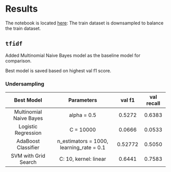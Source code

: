 # Results
The notebook is located [here](https://colab.research.google.com/drive/1dXMdHlRfphgNBBIoqCJ7XH4xLjt1Vftk?usp=sharing): 
The train dataset is downsampled to balance the train dataset.

## `tfidf`
Added Multinomial Naive Bayes model as the baseline model for comparison. 

Best model is saved based on highest val f1 score.

### Undersampling
Best Model | Parameters | val f1 | val recall
:-----: | :-----: | :-----: | :-----: |
Multinomial Naive Bayes | alpha = 0.5 | 0.5272 | 0.6383
Logistic Regression | C = 10000 | 0.0666 | 0.0533
AdaBoost Classifier | n_estimators = 1000, learning_rate = 0.1 | 0.52772 | 0.5050
SVM with Grid Search| C: 10, kernel: linear | 0.6441 | 0.7583


